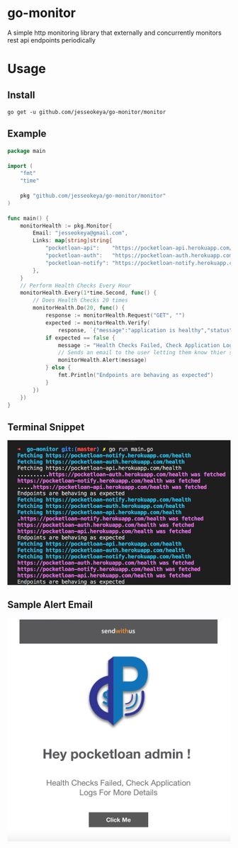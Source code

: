 # go-monitor
A simple http monitoring library that externally and concurrently monitors rest api endpoints periodically 

# Usage

## Install
```
go get -u github.com/jesseokeya/go-monitor/monitor
```
## Example
```go
package main

import (
	"fmt"
	"time"

	pkg "github.com/jesseokeya/go-monitor/monitor"
)

func main() {
	monitorHealth := pkg.Monitor{
		Email: "jesseokeya@gmail.com",
		Links: map[string]string{
			"pocketloan-api":    "https://pocketloan-api.herokuapp.com/health",
			"pocketloan-auth":   "https://pocketloan-auth.herokuapp.com/health",
			"pocketloan-notify": "https://pocketloan-notify.herokuapp.com/health",
		},
	}
	// Perform Health Checks Every Hour
	monitorHealth.Every(1*time.Second, func() {
		// Does Health Checks 20 times
		monitorHealth.Do(20, func() {
			response := monitorHealth.Request("GET", "")
			expected := monitorHealth.Verify(
				response, `{"message":"application is healthy","status":200}`)
			if expected == false {
				message := "Health Checks Failed, Check Application Logs For More Details"
				// Sends an email to the user letting them know thier service is down
				monitorHealth.Alert(message)
			} else {
				fmt.Println("Endpoints are behaving as expected")
			}
		})
	})
}
```

## Terminal Snippet
![alt text](https://github.com/jesseokeya/go-monitor/blob/master/images/Screen%20Shot%202018-07-07%20at%206.06.17%20AM.png?raw=true)

## Sample Alert Email
![alt text](https://github.com/jesseokeya/go-monitor/blob/master/images/Screen%20Shot%202018-07-07%20at%206.02.59%20AM.png?raw=true)


